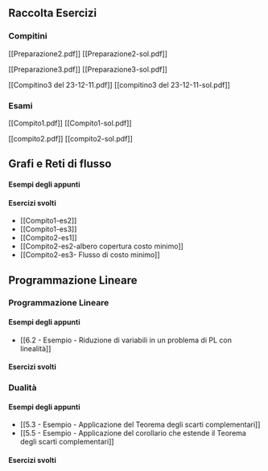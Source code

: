 ## Raccolta Esercizi

### Compitini

[[Preparazione2.pdf]]
[[Preparazione2-sol.pdf]]

[[Preparazione3.pdf]]
[[Preparazione3-sol.pdf]]

[[Compitino3 del 23-12-11.pdf]]
[[compitino3 del 23-12-11-sol.pdf]]

### Esami

[[Compito1.pdf]]
[[Compito1-sol.pdf]]

[[compito2.pdf]]
[[compito2-sol.pdf]]

## Grafi e Reti di flusso

#### Esempi degli appunti

#### Esercizi svolti
* [[Compito1-es2]]
* [[Compito1-es3]]
* [[Compito2-es1]]
* [[Compito2-es2-albero copertura costo minimo]]
* [[Compito2-es3- Flusso di costo minimo]]

## Programmazione Lineare

### Programmazione Lineare

#### Esempi degli appunti
* [[6.2 - Esempio - Riduzione di variabili in un problema di PL con linealità]]

#### Esercizi svolti

### Dualità
#### Esempi degli appunti
* [[5.3 - Esempio - Applicazione del Teorema degli scarti complementari]]
* [[5.5 - Esempio - Applicazione del corollario che estende il Teorema degli scarti complementari]]

#### Esercizi svolti